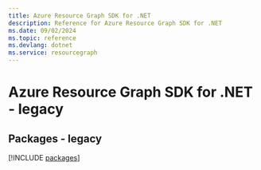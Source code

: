 ```yaml
---
title: Azure Resource Graph SDK for .NET
description: Reference for Azure Resource Graph SDK for .NET
ms.date: 09/02/2024
ms.topic: reference
ms.devlang: dotnet
ms.service: resourcegraph
---
```

# Azure Resource Graph SDK for .NET - legacy
## Packages - legacy
[!INCLUDE [packages](resource-graph-index.md)]